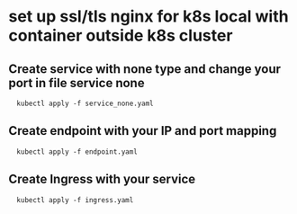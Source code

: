 # set up ssl/tls nginx for k8s local with container outside k8s cluster

## Create service with none type and change your port in file service none
```
  kubectl apply -f service_none.yaml
```

## Create endpoint with your IP and port mapping
```
  kubectl apply -f endpoint.yaml
```

## Create Ingress with your service
```
  kubectl apply -f ingress.yaml
```